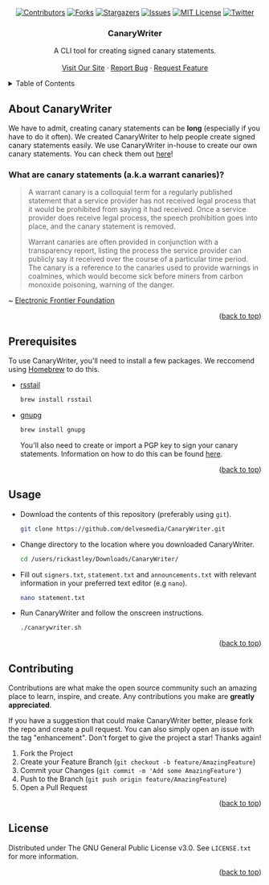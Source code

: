 <div id="top"></div>


<!-- PROJECT SHIELDS -->
<div align="center">
  
[![Contributors][contributors-shield]][contributors-url]
[![Forks][forks-shield]][forks-url]
[![Stargazers][stars-shield]][stars-url]
[![Issues][issues-shield]][issues-url]
[![MIT License][license-shield]][license-url]
[![Twitter][twitter-shield]][twitter-url]

</div>



<!-- PROJECT HEADER -->
  <h3 align="center">CanaryWriter</h3>

  <p align="center">
    A CLI tool for creating signed canary statements.
    <br />
    <br />
    <a href="https://delvesmediagroup.com/">Visit Our Site</a>
    ·
    <a href="https://github.com/delvesmedia/CanaryWriter/issues">Report Bug</a>
    ·
    <a href="https://github.com/delvesmedia/CanaryWriter/issues">Request Feature</a>
  </p>
</div>



<!-- TABLE OF CONTENTS -->
<details>
  <summary>Table of Contents</summary>
  <ol>
    <li><a href="#about-canarywriter">About CanaryWriter</a></li>
    <li><a href="#prerequisites">Prerequisites</a></li>
    <li><a href="#usage">Usage</a></li>
    <li><a href="#contributing">Contributing</a></li>
    <li><a href="#license">License</a></li>
  </ol>
</details>



<!-- ABOUT CANARYWRITER -->
## About CanaryWriter

We have to admit, creating canary statements can be **long** (especially if you have to do it often). We created CanaryWriter to help people create signed canary statements easily. We use CanaryWriter in-house to create our own canary statements. You can check them out [here](https://delvesmediagroup.com/canaries)!


### What are canary statements (a.k.a warrant canaries)?

> A warrant canary is a colloquial term for a regularly published statement that a service provider has not received legal process that it would be prohibited from saying it had received. Once a service provider does receive legal process, the speech prohibition goes into place, and the canary statement is removed.
>
> Warrant canaries are often provided in conjunction with a transparency report, listing the process the service provider can publicly say it received over the course of a particular time period. The canary is a reference to the canaries used to provide warnings in coalmines, which would become sick before miners from carbon monoxide poisoning, warning of the danger.

~ [Electronic Frontier Foundation](https://www.eff.org/deeplinks/2014/04/warrant-canary-faq)

<p align="right">(<a href="#top">back to top</a>)</p>



<!-- PREREQUISITES -->
## Prerequisites

To use CanaryWriter, you'll need to install a few packages. We reccomend using [Homebrew] to do this.
* [rsstail]
  ```sh
  brew install rsstail
  ```
  
* [gnupg]
  ```sh
  brew install gnupg
  ```
  You'll also need to create or import a PGP key to sign your canary statements. Information on how to do this can be found [here](https://help.ubuntu.com/community/GnuPrivacyGuardHowto#Generating_an_OpenPGP_Key).
  
<p align="right">(<a href="#top">back to top</a>)</p>
  
  
  
<!-- USAGE -->
## Usage

* Download the contents of this repository (preferably using `git`).
  ```sh
  git clone https://github.com/delvesmedia/CanaryWriter.git
  ```
  
* Change directory to the location where you downloaded CanaryWriter.
  ```sh
  cd /users/rickastley/Downloads/CanaryWriter/
  ```
  
* Fill out `signers.txt`, `statement.txt` and `announcements.txt` with relevant information in your preferred text editor (e.g `nano`).
  ```sh
  nano statement.txt
  ```
  
* Run CanaryWriter and follow the onscreen instructions.
  ```sh
  ./canarywriter.sh
  ```

<p align="right">(<a href="#top">back to top</a>)</p>



<!-- CONTRIBUTING -->
## Contributing

Contributions are what make the open source community such an amazing place to learn, inspire, and create. Any contributions you make are **greatly appreciated**.

If you have a suggestion that could make CanaryWriter better, please fork the repo and create a pull request. You can also simply open an issue with the tag "enhancement".
Don't forget to give the project a star! Thanks again!

1. Fork the Project
2. Create your Feature Branch (`git checkout -b feature/AmazingFeature`)
3. Commit your Changes (`git commit -m 'Add some AmazingFeature'`)
4. Push to the Branch (`git push origin feature/AmazingFeature`)
5. Open a Pull Request

<p align="right">(<a href="#top">back to top</a>)</p>



<!-- LICENSE -->
## License

Distributed under The GNU General Public License v3.0. See `LICENSE.txt` for more information.

<p align="right">(<a href="#top">back to top</a>)</p>



<!-- MARKDOWN LINKS & IMAGES -->
[contributors-shield]: https://img.shields.io/github/contributors/delvesmedia/CanaryWriter.svg?style=for-the-badge
[contributors-url]: https://github.com/delvesmedia/CanaryWriter/graphs/contributors
[forks-shield]: https://img.shields.io/github/forks/delvesmedia/CanaryWriter.svg?style=for-the-badge
[forks-url]: https://github.com/delvesmedia/CanaryWriter/network/members
[stars-shield]: https://img.shields.io/github/stars/delvesmedia/CanaryWriter.svg?style=for-the-badge
[stars-url]: https://github.com/delvesmedia/CanaryWriter/stargazers
[issues-shield]: https://img.shields.io/github/issues/delvesmedia/CanaryWriter.svg?style=for-the-badge
[issues-url]: https://github.com/delvesmedia/CanaryWriter/issues
[license-shield]: https://img.shields.io/github/license/delvesmedia/CanaryWriter.svg?style=for-the-badge
[license-url]: https://github.com/delvesmedia/CanaryWriter/blob/master/LICENSE.txt
[twitter-shield]: https://img.shields.io/twitter/follow/DELVESmedia?color=CEFF00&style=for-the-badge
[twitter-url]: https://twitter.com/DELVESmedia
[Homebrew]: https://brew.sh/
[rsstail]: https://www.vanheusden.com/rsstail
[gnupg]: https://gnupg.org/
